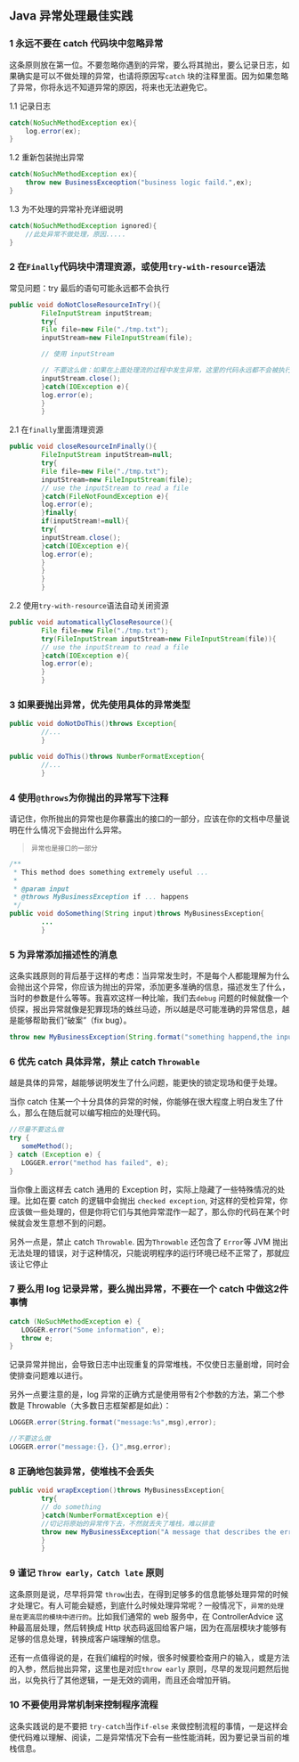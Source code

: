 ## Java 异常处理最佳实践

### 1 永远不要在 catch 代码块中忽略异常

这条原则放在第一位。不要忽略你遇到的异常，要么将其抛出，要么记录日志，如果确实是可以不做处理的异常，也请将原因写`catch`
块的注释里面。因为如果忽略了异常，你将永远不知道异常的原因，将来也无法避免它。

1.1 记录日志

```java
catch(NoSuchMethodException ex){
    log.error(ex);
}
```

1.2 重新包装抛出异常

```java
catch(NoSuchMethodException ex){
    throw new BusinessExceoption("business logic faild.",ex);
}
```

1.3 为不处理的异常补充详细说明

```java
catch(NoSuchMethodException ignored){
    //此处异常不做处理，原因.....
}
```

### 2 在`Finally`代码块中清理资源，或使用`try-with-resource`语法

常见问题：try 最后的语句可能永远都不会执行

```java
public void doNotCloseResourceInTry(){
		FileInputStream inputStream;
		try{
		File file=new File("./tmp.txt");
		inputStream=new FileInputStream(file);

		// 使用 inputStream

		// 不要这么做：如果在上面处理流的过程中发生异常，这里的代码永远都不会被执行
		inputStream.close();
		}catch(IOException e){
		log.error(e);
		}
		}
```

2.1 在`finally`里面清理资源

```java
public void closeResourceInFinally(){
		FileInputStream inputStream=null;
		try{
		File file=new File("./tmp.txt");
		inputStream=new FileInputStream(file);
		// use the inputStream to read a file
		}catch(FileNotFoundException e){
		log.error(e);
		}finally{
		if(inputStream!=null){
		try{
		inputStream.close();
		}catch(IOException e){
		log.error(e);
		}
		}
		}
		}
```

2.2 使用`try-with-resource`语法自动关闭资源

```java
public void automaticallyCloseResource(){
		File file=new File("./tmp.txt");
		try(FileInputStream inputStream=new FileInputStream(file)){
		// use the inputStream to read a file
		}catch(IOException e){
		log.error(e);
		}
		}
```

### 3 如果要抛出异常，优先使用具体的异常类型

```java
public void doNotDoThis()throws Exception{
		//...
		}

public void doThis()throws NumberFormatException{
		//...
		}
```

### 4 使用`@throws`为你抛出的异常写下注释

请记住，你所抛出的异常也是你暴露出的接口的一部分，应该在你的文档中尽量说明在什么情况下会抛出什么异常。

> `异常也是接口的一部分`

```java
/**
 * This method does something extremely useful ...
 *
 * @param input
 * @throws MyBusinessException if ... happens
 */
public void doSomething(String input)throws MyBusinessException{
		...
		}
```

### 5 为异常添加描述性的消息

这条实践原则的背后基于这样的考虑：当异常发生时，不是每个人都能理解为什么会抛出这个异常，你应该为抛出的异常，添加更多准确的信息，描述发生了什么，当时的参数是什么等等。我喜欢这样一种比喻，我们去`debug`
问题的时候就像一个侦探，报出异常就像是犯罪现场的蛛丝马迹，所以越是尽可能准确的异常信息，越是能够帮助我们“破案”（fix bug）。

```java
throw new MyBusinessException(String.format("something happend,the input is %s",param))
```

### 6 优先 catch 具体异常，禁止 catch `Throwable`

越是具体的异常，越能够说明发生了什么问题，能更快的锁定现场和便于处理。

当你 catch 住某一个十分具体的异常的时候，你能够在很大程度上明白发生了什么，那么在随后就可以编写相应的处理代码。

```java
//尽量不要这么做
try {
   someMethod();
} catch (Exception e) {
   LOGGER.error("method has failed", e);
}
```

当你像上面这样去 catch 通用的 Exception 时，实际上隐藏了一些特殊情况的处理。比如在要 catch 的逻辑中会抛出 `checked exception`,
对这样的受检异常，你应该做一些处理的，但是你将它们与其他异常混作一起了，那么你的代码在某个时候就会发生意想不到的问题。

另外一点是，禁止 catch `Throwable`. 因为`Throwable` 还包含了 `Error`等 JVM
抛出无法处理的错误，对于这种情况，只能说明程序的运行环境已经不正常了，那就应该让它停止

### 7 要么用 log 记录异常，要么抛出异常，不要在一个 catch 中做这2件事情

```java
catch (NoSuchMethodException e) {
   LOGGER.error("Some information", e);
   throw e;
}
```

记录异常并抛出，会导致日志中出现重复的异常堆栈，不仅使日志量剧增，同时会使排查问题难以进行。

另外一点要注意的是，log 异常的正确方式是使用带有2个参数的方法，第二个参数是 Throwable（大多数日志框架都是如此）：

```java
LOGGER.error(String.format("message:%s",msg),error);

//不要这么做
LOGGER.error("message:{}，{}",msg,error);
```

### 8 正确地包装异常，使堆栈不会丢失

```java
public void wrapException()throws MyBusinessException{
		try{
		// do something
		}catch(NumberFormatException e){
		//切记将原始的异常传下去，不然就丢失了堆栈，难以排查
		throw new MyBusinessException("A message that describes the error.",e);
		}
		}
```

### 9 谨记 `Throw early，Catch late` 原则

这条原则是说，尽早将异常 `throw`出去，在得到足够多的信息能够处理异常的时候才处理它。有人可能会疑惑，到底什么时候处理异常呢？一般情况下，`异常的处理是在更高层的模块中进行的`。比如我们通常的
web 服务中，在 ControllerAdvice 这种最高层处理，然后转换成 Http 状态码返回给客户端，因为在高层模块才能够有足够的信息处理，转换成客户端理解的信息。

还有一点值得说的是，在我们编程的时候，很多时候要检查用户的输入，或是方法的入参，然后抛出异常，这里也是对应`throw early`
原则，尽早的发现问题然后抛出，以免执行了其他逻辑，一是无效的调用，而且还会增加开销。

### 10 不要使用异常机制来控制程序流程

这条实践说的是不要把 `try-catch`当作`if-else` 来做控制流程的事情，一是这样会使代码难以理解、阅读，二是异常情况下会有一些性能消耗，因为要记录当前的堆栈信息。